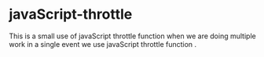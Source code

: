 # javaScript-throttle
This is a small use of javaScript throttle function when we are doing multiple work in a single event we use javaScript throttle function . 
